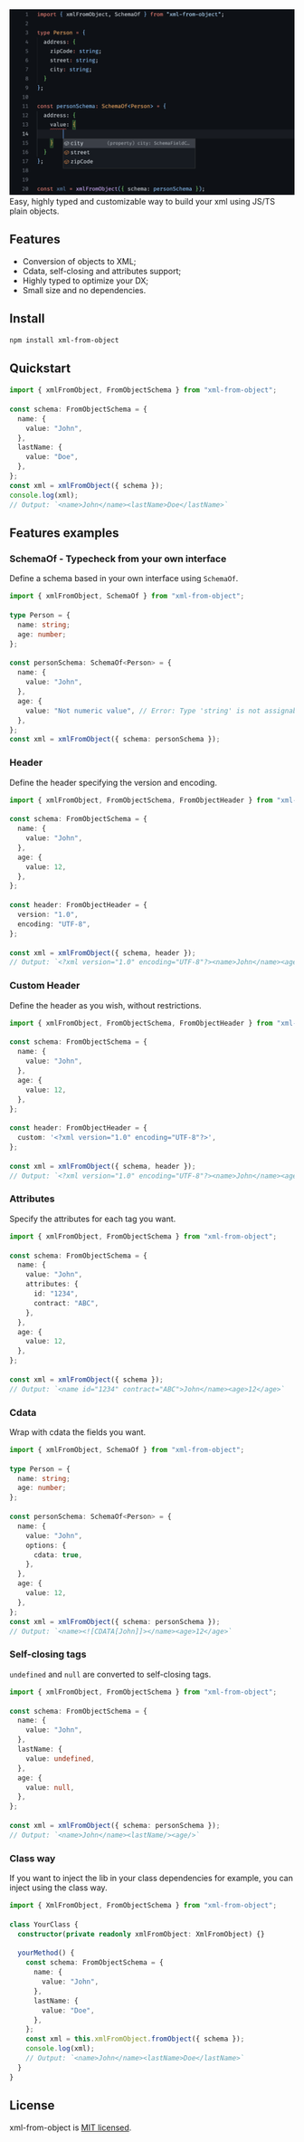 <div align="center">
   <img src="https://raw.githubusercontent.com/gabrielsantinii/xml-from-object/master/docs/demo.png" alt="xml-from-object demo" />
</div>
Easy, highly typed and customizable way to build your xml using JS/TS plain objects.

## Features

- Conversion of objects to XML;
- Cdata, self-closing and attributes support;
- Highly typed to optimize your DX;
- Small size and no dependencies.

## Install

```
npm install xml-from-object
```

## Quickstart

```ts
import { xmlFromObject, FromObjectSchema } from "xml-from-object";

const schema: FromObjectSchema = {
  name: {
    value: "John",
  },
  lastName: {
    value: "Doe",
  },
};
const xml = xmlFromObject({ schema });
console.log(xml);
// Output: `<name>John</name><lastName>Doe</lastName>`
```

## Features examples

### SchemaOf - Typecheck from your own interface

Define a schema based in your own interface using `SchemaOf`.

```ts
import { xmlFromObject, SchemaOf } from "xml-from-object";

type Person = {
  name: string;
  age: number;
};

const personSchema: SchemaOf<Person> = {
  name: {
    value: "John",
  },
  age: {
    value: "Not numeric value", // Error: Type 'string' is not assignable to type 'number'
  },
};
const xml = xmlFromObject({ schema: personSchema });
```

### Header

Define the header specifying the version and encoding.

```ts
import { xmlFromObject, FromObjectSchema, FromObjectHeader } from "xml-from-object";

const schema: FromObjectSchema = {
  name: {
    value: "John",
  },
  age: {
    value: 12,
  },
};

const header: FromObjectHeader = {
  version: "1.0",
  encoding: "UTF-8",
};

const xml = xmlFromObject({ schema, header });
// Output: `<?xml version="1.0" encoding="UTF-8"?><name>John</name><age>12</age>`
```

### Custom Header

Define the header as you wish, without restrictions.

```ts
import { xmlFromObject, FromObjectSchema, FromObjectHeader } from "xml-from-object";

const schema: FromObjectSchema = {
  name: {
    value: "John",
  },
  age: {
    value: 12,
  },
};

const header: FromObjectHeader = {
  custom: '<?xml version="1.0" encoding="UTF-8"?>',
};

const xml = xmlFromObject({ schema, header });
// Output: `<?xml version="1.0" encoding="UTF-8"?><name>John</name><age>12</age>`
```

### Attributes

Specify the attributes for each tag you want.

```ts
import { xmlFromObject, FromObjectSchema } from "xml-from-object";

const schema: FromObjectSchema = {
  name: {
    value: "John",
    attributes: {
      id: "1234",
      contract: "ABC",
    },
  },
  age: {
    value: 12,
  },
};

const xml = xmlFromObject({ schema });
// Output: `<name id="1234" contract="ABC">John</name><age>12</age>`
```

### Cdata

Wrap with cdata the fields you want.

```ts
import { xmlFromObject, SchemaOf } from "xml-from-object";

type Person = {
  name: string;
  age: number;
};

const personSchema: SchemaOf<Person> = {
  name: {
    value: "John",
    options: {
      cdata: true,
    },
  },
  age: {
    value: 12,
  },
};
const xml = xmlFromObject({ schema: personSchema });
// Output: `<name><![CDATA[John]]></name><age>12</age>`
```

### Self-closing tags

`undefined` and `null` are converted to self-closing tags.

```ts
import { xmlFromObject, FromObjectSchema } from "xml-from-object";

const schema: FromObjectSchema = {
  name: {
    value: "John",
  },
  lastName: {
    value: undefined,
  },
  age: {
    value: null,
  },
};

const xml = xmlFromObject({ schema: personSchema });
// Output: `<name>John</name><lastName/><age/>`
```

### Class way

If you want to inject the lib in your class dependencies for example, you can inject using the class way.

```ts
import { XmlFromObject, FromObjectSchema } from "xml-from-object";

class YourClass {
  constructor(private readonly xmlFromObject: XmlFromObject) {}

  yourMethod() {
    const schema: FromObjectSchema = {
      name: {
        value: "John",
      },
      lastName: {
        value: "Doe",
      },
    };
    const xml = this.xmlFromObject.fromObject({ schema });
    console.log(xml);
    // Output: `<name>John</name><lastName>Doe</lastName>`
  }
}
````

## License

xml-from-object is [MIT licensed](LICENSE).
